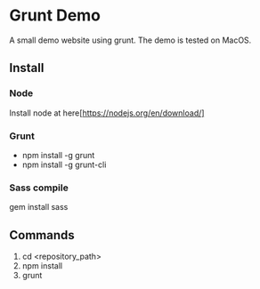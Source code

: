 # Grunt Demo
A small demo website using grunt. The demo is tested on MacOS.
## Install
### Node
Install node at here[https://nodejs.org/en/download/]
### Grunt
* npm install -g grunt
* npm install -g grunt-cli
### Sass compile
gem install sass
## Commands
1. cd <repository_path>
2. npm install
3. grunt
